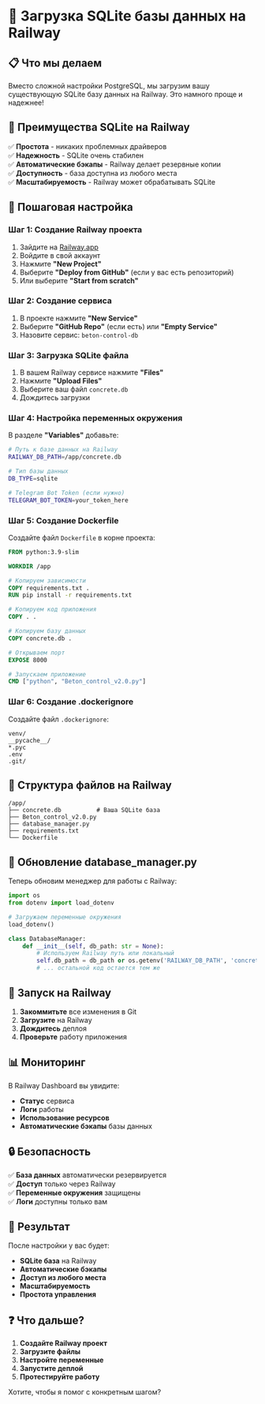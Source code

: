 # 🚀 Загрузка SQLite базы данных на Railway

## 📋 Что мы делаем

Вместо сложной настройки PostgreSQL, мы загрузим вашу существующую SQLite базу данных на Railway. Это намного проще и надежнее!

## 🎯 Преимущества SQLite на Railway

✅ **Простота** - никаких проблемных драйверов  
✅ **Надежность** - SQLite очень стабилен  
✅ **Автоматические бэкапы** - Railway делает резервные копии  
✅ **Доступность** - база доступна из любого места  
✅ **Масштабируемость** - Railway может обрабатывать SQLite  

## 🔧 Пошаговая настройка

### Шаг 1: Создание Railway проекта

1. Зайдите на [Railway.app](https://railway.app)
2. Войдите в свой аккаунт
3. Нажмите **"New Project"**
4. Выберите **"Deploy from GitHub"** (если у вас есть репозиторий)
5. Или выберите **"Start from scratch"**

### Шаг 2: Создание сервиса

1. В проекте нажмите **"New Service"**
2. Выберите **"GitHub Repo"** (если есть) или **"Empty Service"**
3. Назовите сервис: `beton-control-db`

### Шаг 3: Загрузка SQLite файла

1. В вашем Railway сервисе нажмите **"Files"**
2. Нажмите **"Upload Files"**
3. Выберите ваш файл `concrete.db`
4. Дождитесь загрузки

### Шаг 4: Настройка переменных окружения

В разделе **"Variables"** добавьте:

```bash
# Путь к базе данных на Railway
RAILWAY_DB_PATH=/app/concrete.db

# Тип базы данных
DB_TYPE=sqlite

# Telegram Bot Token (если нужно)
TELEGRAM_BOT_TOKEN=your_token_here
```

### Шаг 5: Создание Dockerfile

Создайте файл `Dockerfile` в корне проекта:

```dockerfile
FROM python:3.9-slim

WORKDIR /app

# Копируем зависимости
COPY requirements.txt .
RUN pip install -r requirements.txt

# Копируем код приложения
COPY . .

# Копируем базу данных
COPY concrete.db .

# Открываем порт
EXPOSE 8000

# Запускаем приложение
CMD ["python", "Beton_control_v2.0.py"]
```

### Шаг 6: Создание .dockerignore

Создайте файл `.dockerignore`:

```
venv/
__pycache__/
*.pyc
.env
.git/
```

## 📁 Структура файлов на Railway

```
/app/
├── concrete.db          # Ваша SQLite база
├── Beton_control_v2.0.py
├── database_manager.py
├── requirements.txt
└── Dockerfile
```

## 🔄 Обновление database_manager.py

Теперь обновим менеджер для работы с Railway:

```python
import os
from dotenv import load_dotenv

# Загружаем переменные окружения
load_dotenv()

class DatabaseManager:
    def __init__(self, db_path: str = None):
        # Используем Railway путь или локальный
        self.db_path = db_path or os.getenv('RAILWAY_DB_PATH', 'concrete.db')
        # ... остальной код остается тем же
```

## 🚀 Запуск на Railway

1. **Закоммитьте** все изменения в Git
2. **Загрузите** на Railway
3. **Дождитесь** деплоя
4. **Проверьте** работу приложения

## 📊 Мониторинг

В Railway Dashboard вы увидите:
- **Статус** сервиса
- **Логи** работы
- **Использование ресурсов**
- **Автоматические бэкапы** базы данных

## 🔒 Безопасность

✅ **База данных** автоматически резервируется  
✅ **Доступ** только через Railway  
✅ **Переменные окружения** защищены  
✅ **Логи** доступны только вам  

## 🎉 Результат

После настройки у вас будет:
- **SQLite база** на Railway
- **Автоматические бэкапы**
- **Доступ из любого места**
- **Масштабируемость**
- **Простота управления**

## ❓ Что дальше?

1. **Создайте Railway проект**
2. **Загрузите файлы**
3. **Настройте переменные**
4. **Запустите деплой**
5. **Протестируйте работу**

Хотите, чтобы я помог с конкретным шагом?
